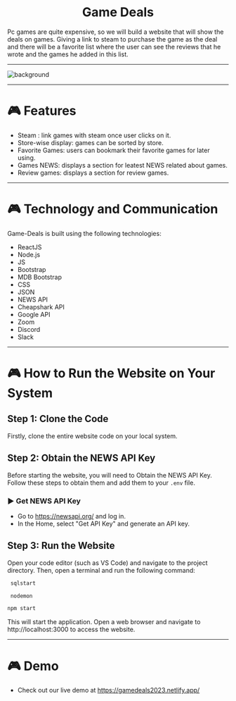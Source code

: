 <h1 align="center">Game Deals</h1>
Pc games are quite expensive, so we will build a website that will show the deals on games. Giving a link to steam to purchase the game as the deal and there will be a favorite list where the user can see the reviews that he wrote and the games he added in this list.
<hr/>

![background](https://cdn.discordapp.com/attachments/1110834927542468648/1113063242420473917/image_1.png)

<hr/>

# 🎮 Features 

- Steam : link games with steam once user clicks on it.
- Store-wise display: games can be sorted by store.
- Favorite Games: users can bookmark their favorite games for later using.
- Games NEWS: displays a section for leatest NEWS related about games.
- Review games: displays a section for review games.

<hr/>

# 🎮 Technology and Communication

Game-Deals is built using the following technologies:

- ReactJS
- Node.js
- JS
- Bootstrap
- MDB Bootstrap
- CSS
- JSON
- NEWS API
- Cheapshark API
- Google API
- Zoom
- Discord
- Slack

<hr/>

# 🎮 How to Run the Website on Your System

## Step 1: Clone the Code

Firstly, clone the entire website code on your local system.

## Step 2: Obtain the NEWS API Key 

Before starting the website, you will need to Obtain the NEWS API Key. Follow these steps to obtain them and add them to your `.env` file.

### ▶️ Get NEWS API Key 

- Go to https://newsapi.org/ and log in.
- In the Home, select "Get API Key" and generate an API key.

## Step 3: Run the Website

Open your code editor (such as VS Code) and navigate to the project directory. Then, open a terminal and run the following command:
```bash in backend side
 sqlstart
```
```bash
 nodemon
```
```bash in frontend side
npm start
```
This will start the application. Open a web browser and navigate to http://localhost:3000 to access the website.


<hr/>

# 🎮 Demo 

- Check out our live demo at  https://gamedeals2023.netlify.app/
